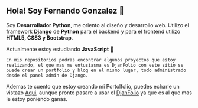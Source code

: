 ## Hola! Soy Fernando Gonzalez 👋
Soy **Desarrollador Python**, me oriento al diseño y desarrollo web.
Utilizo el framework **Django** de **Python** para el backend y 
para el frontend utilizo **HTML5, CSS3 y Bootstrap**.

Actualmente estoy estudiando **JavaScript** :muscle:

`En mis repositorios podras encontrar algunos proyectos que estoy realizando, el que mas me entusiasma es DjanFolio
con este sitio se puede crear un portfolio y blog en el mismo lugar, todo administrado desde el panel admin de Django. ` 

Ademas te cuento que estoy creando mi Portolfolio, puedes echarle un vistazo [Aqui](https://fernandogonzalez90.github.io/), aunque pronto pasare a usar el [DjanFolio](https://github.com/fernandogonzalez90/DjanFolio) ya que es al que mas le estoy poniendo ganas.
